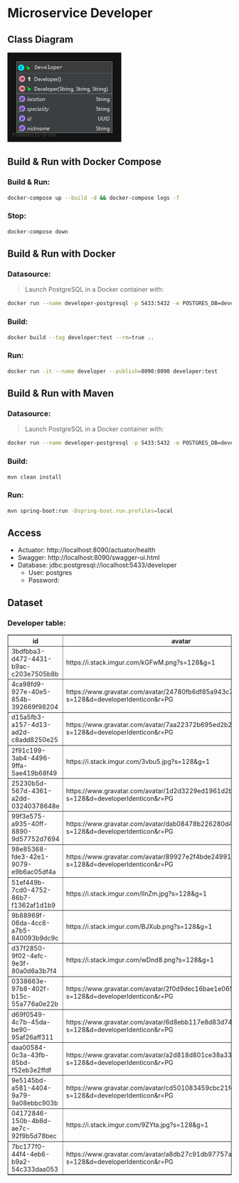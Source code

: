 # Microservice Developer

## Class Diagram

![](img/class-diagram.png)

## Build & Run with Docker Compose

### Build & Run:

```sh
docker-compose up --build -d && docker-compose logs -f
```

### Stop:

```sh
docker-compose down
```

## Build & Run with Docker

### Datasource:

> Launch PostgreSQL in a Docker container with:

```sh
docker run --name developer-postgresql -p 5433:5432 -e POSTGRES_DB=developer postgres:11.5-alpine
```

### Build:

```sh
docker build --tag developer:test --rm=true ..
```

### Run:

```sh
docker run -it --name developer --publish=8090:8090 developer:test
```

## Build & Run with Maven

### Datasource:

> Launch PostgreSQL in a Docker container with:

```sh
docker run --name developer-postgresql -p 5433:5432 -e POSTGRES_DB=developer postgres:11.5-alpine
```

### Build:

```sh
mvn clean install
```

### Run:

```sh
mvn spring-boot:run -Dspring-boot.run.profiles=local
```

## Access

- Actuator: http://localhost:8090/actuator/health
- Swagger: http://localhost:8090/swagger-ui.html
- Database: jdbc:postgresql://localhost:5433/developer
  - User: postgres
  - Password:

## Dataset

### Developer table:

<!DOCTYPE html>
<html>
<head>
  <title>Developer table</title>
</head>
<body>
<table border="1" style="border-collapse:collapse">
<tr><th>id</th><th>avatar</th><th>location</th><th>nickname</th><th>speciality</th></tr>
<tr><td>3bdfbba3-d472-4431-b9ac-c203e7505b8b</td><td>https://i.stack.imgur.com/kGFwM.png?s=128&amp;g=1</td><td>France</td><td>veben</td><td>java</td></tr>
<tr><td>4ca98fd9-927e-40e5-854b-392669f98204</td><td>https://www.gravatar.com/avatar/24780fb6df85a943c7aea0402c843737?s=128&amp;d=developerIdenticon&amp;r=PG</td><td>United Kingdom</td><td>Martijn Pieters</td><td>python</td></tr>
<tr><td>d15a5fb3-a157-4d13-ad2d-c8add8250e25</td><td>https://www.gravatar.com/avatar/7aa22372b695ed2b26052c340f9097eb?s=128&amp;d=developerIdenticon&amp;r=PG</td><td>France</td><td>VonC</td><td>git</td></tr>
<tr><td>2f91c199-3ab4-4496-9ffa-5ae419b68f49</td><td>https://i.stack.imgur.com/3vbu5.jpg?s=128&amp;g=1</td><td>United Kingdom</td><td>Marc Gravell</td><td>c#</td></tr>
<tr><td>25230b5d-567d-4361-a2dd-03240378648e</td><td>https://www.gravatar.com/avatar/1d2d3229ed1961d2bd81853242493247?s=128&amp;d=developerIdenticon&amp;r=PG</td><td>United Kingdom</td><td>Quentin</td><td>javascript</td></tr>
<tr><td>99f3e575-a935-40ff-8890-9d57752d7694</td><td>https://www.gravatar.com/avatar/dab08478b226280d4a30894c9a7ed719?s=128&amp;d=developerIdenticon&amp;r=PG</td><td>India</td><td>anubhava</td><td>regex</td></tr>
<tr><td>98e85368-fde3-42e1-9079-e9b6ac05df4a</td><td>https://www.gravatar.com/avatar/89927e2f4bde24991649b353a37678b9?s=128&amp;d=developerIdenticon&amp;r=PG</td><td>Curaçao</td><td>BalusC</td><td>java</td></tr>
<tr><td>51ef449b-7cd0-4752-86b7-f1362af1d1b9</td><td>https://i.stack.imgur.com/IlnZm.jpg?s=128&amp;g=1</td><td>Austria</td><td>Günter Zöchbauer</td><td>angular</td></tr>
<tr><td>9b88969f-06da-4cc8-a7b5-840093b9dc9c</td><td>https://i.stack.imgur.com/BJXub.png?s=128&amp;g=1</td><td>Belgium</td><td>Willem Van Onsem</td><td>python</td></tr>
<tr><td>d37f2850-9f02-4efc-9e3f-80a0d6a3b7f4</td><td>https://i.stack.imgur.com/wDnd8.png?s=128&amp;g=1</td><td>United States</td><td>CommonsWare</td><td>android</td></tr>
<tr><td>0338663e-97b8-402f-b15c-55a776a0e22b</td><td>https://www.gravatar.com/avatar/2f0d9dec16bae1e06552af55ddefc11f?s=128&amp;d=developerIdenticon&amp;r=PG</td><td>France</td><td>JB Nizet</td><td>java</td></tr>
<tr><td>d69f0549-4c7b-45da-be90-95af26aff311</td><td>https://www.gravatar.com/avatar/6d8ebb117e8d83d74ea95fbdd0f87e13?s=128&amp;d=developerIdenticon&amp;r=PG</td><td>United Kingdom</td><td>Jon Skeet</td><td>c#</td></tr>
<tr><td>daa00584-0c3a-43fb-85bd-f52eb3e2ffdf</td><td>https://www.gravatar.com/avatar/a2d818d801ce38a33807f68fdd92043a?s=128&amp;d=developerIdenticon&amp;r=PG</td><td>Singapore</td><td>BoltClock</td><td>css</td></tr>
<tr><td>9e5145bd-a581-4404-9a79-9a08ebbc903b</td><td>https://www.gravatar.com/avatar/cd501083459cbc21fccae78e2d03bee2?s=128&amp;d=developerIdenticon&amp;r=PG</td><td>Germany</td><td>Gumbo</td><td>php</td></tr>
<tr><td>04172846-150b-4b8d-ae7c-92f9b5d78bec</td><td>https://i.stack.imgur.com/9ZYta.jpg?s=128&amp;g=1</td><td>Sweden</td><td>Some programmer dude</td><td>c++</td></tr>
<tr><td>7bc177f0-44f4-4eb6-b9a2-54c333daa053</td><td>https://www.gravatar.com/avatar/a8db27c91db97757a829c7971fd62b84?s=128&amp;d=developerIdenticon&amp;r=PG</td><td>United Kingdom</td><td>CB Bailey</td><td>git</td></tr></table>
</body>
</html>
